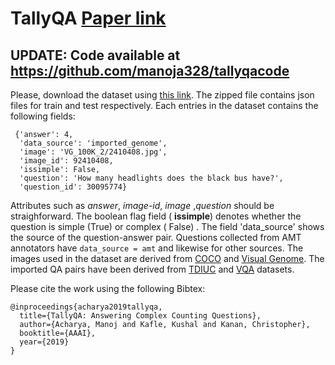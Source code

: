 # TallyQA [Paper link](https://arxiv.org/abs/1810.12440)

## UPDATE: Code available at https://github.com/manoja328/tallyqacode

Please, download the dataset using [this link](https://github.com/manoja328/tallyqa/blob/master/tallyqa.zip?raw=true). The zipped file contains json files for train and test respectively. Each entries in the dataset contains the following fields:
```
 {'answer': 4,
  'data_source': 'imported_genome',
  'image': 'VG_100K_2/2410408.jpg',
  'image_id': 92410408,
  'issimple': False,
  'question': 'How many headlights does the black bus have?',
  'question_id': 30095774}
```

Attributes such as *answer*, *image-id*, *image* ,*question* should be straighforward. The boolean flag field ( **issimple**) denotes whether the question is simple (True)  or complex ( False) . The field 'data_source' shows the source of the question-answer pair. Questions collected from AMT annotators have ```data_source = amt``` and likewise for other sources. The images used in the dataset are derived from [COCO](http://cocodataset.org/) and [Visual Genome](https://visualgenome.org/). The imported QA pairs have been derived from [TDIUC](https://kushalkafle.com/projects/tdiuc.html) and [VQA](https://visualqa.org/) datasets.

Please cite the work using the following Bibtex:
```
@inproceedings{acharya2019tallyqa,
  title={TallyQA: Answering Complex Counting Questions},
  author={Acharya, Manoj and Kafle, Kushal and Kanan, Christopher},
  booktitle={AAAI},
  year={2019}
}

```
